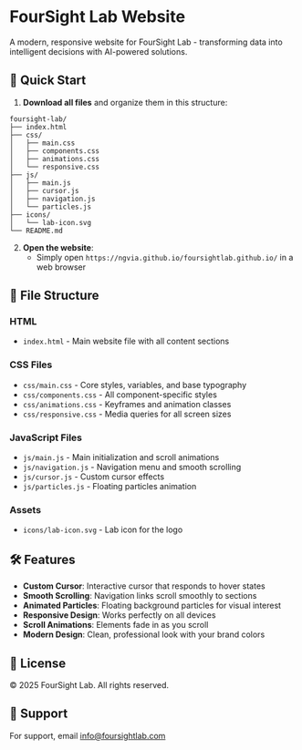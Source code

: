 # FourSight Lab Website

A modern, responsive website for FourSight Lab - transforming data into intelligent decisions with AI-powered solutions.

## 🚀 Quick Start

1. **Download all files** and organize them in this structure:
```
foursight-lab/
├── index.html
├── css/
│   ├── main.css
│   ├── components.css
│   ├── animations.css
│   └── responsive.css
├── js/
│   ├── main.js
│   ├── cursor.js
│   ├── navigation.js
│   └── particles.js
├── icons/
│   └── lab-icon.svg
└── README.md
```

2. **Open the website**:
   - Simply open `https://ngvia.github.io/foursightlab.github.io/` in a web browser

## 📁 File Structure

### HTML
- `index.html` - Main website file with all content sections

### CSS Files
- `css/main.css` - Core styles, variables, and base typography
- `css/components.css` - All component-specific styles
- `css/animations.css` - Keyframes and animation classes
- `css/responsive.css` - Media queries for all screen sizes

### JavaScript Files
- `js/main.js` - Main initialization and scroll animations
- `js/navigation.js` - Navigation menu and smooth scrolling
- `js/cursor.js` - Custom cursor effects
- `js/particles.js` - Floating particles animation

### Assets
- `icons/lab-icon.svg` - Lab icon for the logo

## 🛠️ Features

- **Custom Cursor**: Interactive cursor that responds to hover states
- **Smooth Scrolling**: Navigation links scroll smoothly to sections
- **Animated Particles**: Floating background particles for visual interest
- **Responsive Design**: Works perfectly on all devices
- **Scroll Animations**: Elements fade in as you scroll
- **Modern Design**: Clean, professional look with your brand colors

## 📄 License

© 2025 FourSight Lab. All rights reserved.

## 🤝 Support

For support, email info@foursightlab.com

